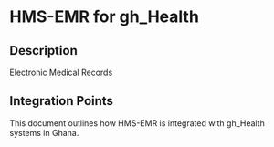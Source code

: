 # HMS-EMR for gh_Health

## Description

Electronic Medical Records

## Integration Points

This document outlines how HMS-EMR is integrated with gh_Health systems in Ghana.
